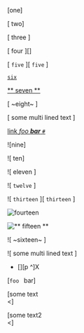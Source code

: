 [one]

[ two]

[ three ]

[ four ][]

[ `five` ][ `five` ]

[ `six` ]( /url )

[** seven **](
    /url)

[
    ~eight~
]

[
    some
    multi
    lined
    text
]

[  link   *foo **bar** `#`*](/uri)

![nine]

![ ten]

![ eleven ]

![ `twelve` ]

![ `thirteen` ][ `thirteen` ]

![ `fourteen` ]( /url )

![** fifteen **](
    /url)

![
    ~sixteen~
]

![
    some
    multi
    lined
    text
]


[ reference definition ]: /some/url
[
    another reference definition
]:   /some/url

<!-- multi-line reference link label -->
- [][p
^]X

<!-- Multi-line code in link is removed -->
[`foo
` bar]

<!-- Hard break in link is removed -->
[some text  
<]

[some text2\
<]
